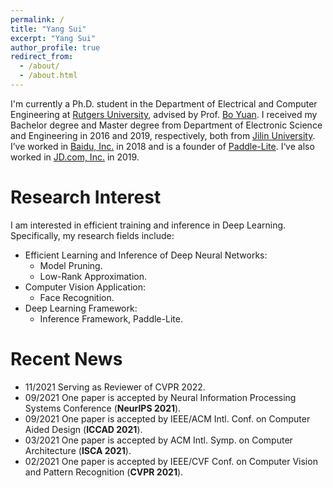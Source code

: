 ```yaml
---
permalink: /
title: "Yang Sui"
excerpt: "Yang Sui"
author_profile: true
redirect_from: 
  - /about/
  - /about.html
---
```


I'm currently a Ph.D. student in the Department of Electrical and Computer Engineering at [Rutgers University](https://newbrunswick.rutgers.edu/), advised by Prof. [Bo Yuan](https://sites.google.com/site/boyuaneecs/). I received my Bachelor degree and Master degree from Department of Electronic Science and Engineering in 2016 and 2019, respectively, both from [Jilin University](https://global.jlu.edu.cn/).
I’ve worked in [Baidu, Inc.](https://en.wikipedia.org/wiki/Baidu) in 2018 and is a founder of [Paddle-Lite](https://github.com/PaddlePaddle/Paddle-Lite). I‘ve also worked in [JD.com, Inc.](https://en.wikipedia.org/wiki/JD.com) in 2019.

Research Interest
======
I am interested in efficient training and inference in Deep Learning. Specifically, my research fields include:
- Efficient Learning and Inference of Deep Neural Networks:
  - Model Pruning.
  - Low-Rank Approximation.
- Computer Vision Application: 
  - Face Recognition.
- Deep Learning Framework:
  - Inference Framework, Paddle-Lite.

Recent News
======

- 11/2021 Serving as Reviewer of CVPR 2022.
- 09/2021 One paper is accepted by Neural Information Processing Systems Conference (**NeurIPS 2021**).
- 09/2021 One paper is accepted by IEEE/ACM Intl. Conf. on Computer Aided Design (**ICCAD 2021**).
- 03/2021 One paper is accepted by ACM Intl. Symp. on Computer Architecture (**ISCA 2021**).
- 02/2021 One paper is accepted by IEEE/CVF Conf. on Computer Vision and Pattern Recognition (**CVPR 2021**). 

